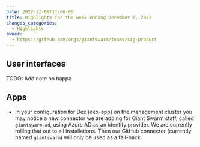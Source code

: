 ```yaml
---
date: 2022-12-08T11:00:00
title: Highlights for the week ending December 8, 2022
changes_categories:
  - Highlights
owner:
  - https://github.com/orgs/giantswarm/teams/sig-product
---
```


## User interfaces

TODO: Add note on happa

## Apps

- In your configuration for Dex (dex-app) on the management cluster you may notice a new connector we are adding for Giant Swarm staff, called `giantswarm-ad`, using Azure AD as an identity provider. We are currently rolling that out to all installations. Then our GitHub connector (currently named `giantswarm`) will only be used as a fall-back.
